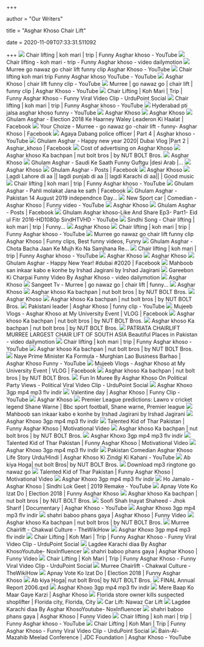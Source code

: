 +++
        
author = "Our Writers"
        
title = "Asghar Khoso Chair Lift"
        
date = 2020-11-09T07:33:31.511092
        
+++
[ ![](https://i.ytimg.com/vi/cGkhz2_lsy0/maxresdefault.jpg)](https://i.ytimg.com/vi/cGkhz2_lsy0/maxresdefault.jpg) Chair lifting | koh mari | trip | Funny Asghar khoso - YouTube
[ ![](https://s2.dmcdn.net/v/NMYXl1SR6qHspJaqW/x1080)](https://s2.dmcdn.net/v/NMYXl1SR6qHspJaqW/x1080) Chair lifting - koh mari - trip - Funny Asghar khoso - video dailymotion
[ ![](https://i.ytimg.com/vi/JBV1ATFpmBQ/hqdefault.jpg)](https://i.ytimg.com/vi/JBV1ATFpmBQ/hqdefault.jpg) Murree go nawaz go chair lift funny clip Asghar Khoso - YouTube
[ ![](https://i.ytimg.com/vi/WzbWWwC7pC8/maxresdefault.jpg)](https://i.ytimg.com/vi/WzbWWwC7pC8/maxresdefault.jpg) Chair lifting koh mari trip Funny Asghar khoso YouTube - YouTube
[ ![](https://i.ytimg.com/vi/vbRGUSsaj9M/maxresdefault.jpg)](https://i.ytimg.com/vi/vbRGUSsaj9M/maxresdefault.jpg) Asghar Khoso | chair lift funny clip - YouTube
[ ![](https://i.ytimg.com/vi/QlGL2vlONzg/maxresdefault.jpg)](https://i.ytimg.com/vi/QlGL2vlONzg/maxresdefault.jpg) Murree | go nawaz go | chair lift | funny clip | Asghar Khoso - YouTube
[ ![](https://photo-cdn.urdupoint.com/show_img_new/upsocial/2017/_3/600x400/1512215434_vid_icon.jpg)](https://photo-cdn.urdupoint.com/show_img_new/upsocial/2017/_3/600x400/1512215434_vid_icon.jpg) Chair Lifting | Koh Mari | Trip | Funny Asghar Khoso - Funny Viral Video  Clip - UrduPoint Social
[ ![](https://i.ytimg.com/vi/cGkhz2_lsy0/hqdefault.jpg)](https://i.ytimg.com/vi/cGkhz2_lsy0/hqdefault.jpg) Chair lifting | koh mari | trip | Funny Asghar khoso - YouTube
[ ![](https://i.ytimg.com/vi/fqvH4KNvXuI/sddefault.jpg)](https://i.ytimg.com/vi/fqvH4KNvXuI/sddefault.jpg) Hyderabad pti jalsa asghar khoso funny - YouTube
[ ![](https://i.ytimg.com/vi/Y_J9NUCBscM/mqdefault.jpg)](https://i.ytimg.com/vi/Y_J9NUCBscM/mqdefault.jpg) Asghar Khoso
[ ![](https://i.ytimg.com/vi/Ya_uE_YxQJE/mqdefault.jpg)](https://i.ytimg.com/vi/Ya_uE_YxQJE/mqdefault.jpg) Asghar Khoso
[ ![](https://lookaside.fbsbx.com/lookaside/crawler/media/?media_id=2203581613003870&get_thumbnail=1)](https://lookaside.fbsbx.com/lookaside/crawler/media/?media_id=2203581613003870&get_thumbnail=1) Ghulam Asghar - Election 2018 Ke Haarney Waley Leaderon Ki Haalat | Facebook
[ ![](https://lookaside.fbsbx.com/lookaside/crawler/media/?media_id=933123526830569&get_thumbnail=1)](https://lookaside.fbsbx.com/lookaside/crawler/media/?media_id=933123526830569&get_thumbnail=1) Your Choize - Murree - go nawaz go -chair lift - funny- Asghar Khoso |  Facebook
[ ![](https://i.ytimg.com/vi/fljix8LFL9s/maxresdefault.jpg)](https://i.ytimg.com/vi/fljix8LFL9s/maxresdefault.jpg) Agaya Dabang police officer | Part 4 | Asghar khoso - YouTube
[ ![](https://lookaside.fbsbx.com/lookaside/crawler/media/?media_id=852469751846259&get_thumbnail=1)](https://lookaside.fbsbx.com/lookaside/crawler/media/?media_id=852469751846259&get_thumbnail=1) Ghulam Asghar - Happy new year 2020| Dubai Vlog |Part 2 | Asghar_khoso |  Facebook
[ ![](https://yt3.ggpht.com/a/AATXAJx6mxG5QjMsH6HArUUUs2O4I9cAO34CW5n_XennQg=s800-c-k-c0xffffffff-no-rj-mo)](https://yt3.ggpht.com/a/AATXAJx6mxG5QjMsH6HArUUUs2O4I9cAO34CW5n_XennQg=s800-c-k-c0xffffffff-no-rj-mo) Cost of advertising on Asghar Khoso
[ ![](https://i.ytimg.com/vi/JwxFZ_TRI5Q/hqdefault.jpg)](https://i.ytimg.com/vi/JwxFZ_TRI5Q/hqdefault.jpg) Asghar khoso Ka bachpan | nut bolt bros | by NUT BOLT Bros.
[ ![](https://i.ytimg.com/vi/dGq6vv_qCe8/mqdefault.jpg)](https://i.ytimg.com/vi/dGq6vv_qCe8/mqdefault.jpg) Asghar Khoso
[ ![](https://lookaside.fbsbx.com/lookaside/crawler/media/?media_id=604492493288203&get_thumbnail=1)](https://lookaside.fbsbx.com/lookaside/crawler/media/?media_id=604492493288203&get_thumbnail=1) Ghulam Asghar - Saudi Ke Saath Funny Guftgu |desi Arab |...
[ ![](https://i.ytimg.com/vi/HhO_fE6g334/mqdefault.jpg)](https://i.ytimg.com/vi/HhO_fE6g334/mqdefault.jpg) Asghar Khoso
[ ![](https://lookaside.fbsbx.com/lookaside/crawler/media/?media_id=3920004191361595)](https://lookaside.fbsbx.com/lookaside/crawler/media/?media_id=3920004191361595) Ghulam Asghar - Posts | Facebook
[ ![](https://i.ytimg.com/vi/wk8jkSNxL3c/mqdefault.jpg)](https://i.ytimg.com/vi/wk8jkSNxL3c/mqdefault.jpg) Asghar Khoso
[ ![](https://i.pinimg.com/564x/1b/4f/bc/1b4fbca01a5e1cc003b134f271c27be9.jpg)](https://i.pinimg.com/564x/1b/4f/bc/1b4fbca01a5e1cc003b134f271c27be9.jpg) Lagdi Lahore di aa || lagdi punjab di aa || lagdi Karachi di aa|| | Good  music
[ ![](https://i.ytimg.com/vi/ape0iIZmhw4/hqdefault.jpg?sqp=-oaymwEiCKgBEF5IWvKriqkDFQgBFQAAAAAYASUAAMhCPQCAokN4AQ==&rs=AOn4CLA7cr5H4vovEi2N0cX1rifzN6M0Cg)](https://i.ytimg.com/vi/ape0iIZmhw4/hqdefault.jpg?sqp=-oaymwEiCKgBEF5IWvKriqkDFQgBFQAAAAAYASUAAMhCPQCAokN4AQ==&rs=AOn4CLA7cr5H4vovEi2N0cX1rifzN6M0Cg) Chair lifting | koh mari | trip | Funny Asghar khoso - YouTube
[ ![](https://lookaside.fbsbx.com/lookaside/crawler/media/?media_id=188101415624859&get_thumbnail=1)](https://lookaside.fbsbx.com/lookaside/crawler/media/?media_id=188101415624859&get_thumbnail=1) Ghulam Asghar - Pahli molakat Jana ke sath | Facebook
[ ![](https://lookaside.fbsbx.com/lookaside/crawler/media/?media_id=756500598506208&get_thumbnail=1)](https://lookaside.fbsbx.com/lookaside/crawler/media/?media_id=756500598506208&get_thumbnail=1) Ghulam Asghar - Pakistan 14 August 2019 independnce Day...
[ ![](https://i.ytimg.com/vi/y09w35-FXnM/maxresdefault.jpg)](https://i.ytimg.com/vi/y09w35-FXnM/maxresdefault.jpg) New Sport car | Comedian - Asghar Khoso | Funny video - YouTube
[ ![](https://i.ytimg.com/vi/CS1oTpaYCIg/mqdefault.jpg)](https://i.ytimg.com/vi/CS1oTpaYCIg/mqdefault.jpg) Asghar Khoso
[ ![](https://lookaside.fbsbx.com/lookaside/crawler/media/?media_id=499971984123867&get_thumbnail=1)](https://lookaside.fbsbx.com/lookaside/crawler/media/?media_id=499971984123867&get_thumbnail=1) Ghulam Asghar - Posts | Facebook
[ ![](https://i.ytimg.com/vi/UOEv-Lsde6w/maxresdefault.jpg)](https://i.ytimg.com/vi/UOEv-Lsde6w/maxresdefault.jpg) Ghulam Asghar khoso-Like And Share Ep3- Part1- Eid ul Fitr 2016-HD1080p  SindHTVHD - YouTube
[ ![](https://lookaside.fbsbx.com/lookaside/crawler/media/?media_id=334439070371516&get_thumbnail=1)](https://lookaside.fbsbx.com/lookaside/crawler/media/?media_id=334439070371516&get_thumbnail=1) Sindhi Song - Chair lifting | koh mari | trip | Funny...
[ ![](https://i.ytimg.com/vi/KEhpMGggqGw/mqdefault.jpg)](https://i.ytimg.com/vi/KEhpMGggqGw/mqdefault.jpg) Asghar Khoso
[ ![](https://i.ytimg.com/vi/g55nufq0e0Q/hqdefault.jpg?sqp=-oaymwEiCKgBEF5IWvKriqkDFQgBFQAAAAAYASUAAMhCPQCAokN4AQ==&rs=AOn4CLBYeyD0MPD61YPr7lTkQGzDD-lQew)](https://i.ytimg.com/vi/g55nufq0e0Q/hqdefault.jpg?sqp=-oaymwEiCKgBEF5IWvKriqkDFQgBFQAAAAAYASUAAMhCPQCAokN4AQ==&rs=AOn4CLBYeyD0MPD61YPr7lTkQGzDD-lQew) Chair lifting | koh mari | trip | Funny Asghar khoso - YouTube
[ ![](https://i.pinimg.com/200x150/88/3f/c0/883fc04ca5da0a790a991cb5b60c8fc7.jpg)](https://i.pinimg.com/200x150/88/3f/c0/883fc04ca5da0a790a991cb5b60c8fc7.jpg) Murree go nawaz go chair lift funny clip Asghar Khoso | Funny clips, Best  funny videos, Funny
[ ![](https://lookaside.fbsbx.com/lookaside/crawler/media/?media_id=2020172791620577&get_thumbnail=1)](https://lookaside.fbsbx.com/lookaside/crawler/media/?media_id=2020172791620577&get_thumbnail=1) Ghulam Asghar - Chota Bacha Jaan Ke Mujh Ko Na Samjhana Re...
[ ![](https://i.ytimg.com/vi/ULp4Z1e2v8U/hqdefault.jpg?sqp=-oaymwEiCKgBEF5IWvKriqkDFQgBFQAAAAAYASUAAMhCPQCAokN4AQ==&rs=AOn4CLAw6Ep5J_wkSXSFV5XEjJtHSbg0eQ)](https://i.ytimg.com/vi/ULp4Z1e2v8U/hqdefault.jpg?sqp=-oaymwEiCKgBEF5IWvKriqkDFQgBFQAAAAAYASUAAMhCPQCAokN4AQ==&rs=AOn4CLAw6Ep5J_wkSXSFV5XEjJtHSbg0eQ) Chair lifting | koh mari | trip | Funny Asghar khoso - YouTube
[ ![](https://i.ytimg.com/vi/Q7wkF3G3-2E/mqdefault.jpg)](https://i.ytimg.com/vi/Q7wkF3G3-2E/mqdefault.jpg) Asghar Khoso
[ ![](https://i.ytimg.com/vi/yBCJe8EmvEk/mqdefault.jpg)](https://i.ytimg.com/vi/yBCJe8EmvEk/mqdefault.jpg) Asghar Khoso
[ ![](https://lookaside.fbsbx.com/lookaside/crawler/media/?media_id=667161197154616&get_thumbnail=1)](https://lookaside.fbsbx.com/lookaside/crawler/media/?media_id=667161197154616&get_thumbnail=1) Ghulam Asghar - Happy New Year!  #dubai #2020 | Facebook
[ ![](https://i.ytimg.com/vi/MqCEo_gncj4/hqdefault.jpg)](https://i.ytimg.com/vi/MqCEo_gncj4/hqdefault.jpg) Mahboob san inkaar kabo e konhe by Irshad Jagirani by Irshad Jagirani
[ ![](https://s2.dmcdn.net/v/IIy771OCNzXYxVj4c/x1080)](https://s2.dmcdn.net/v/IIy771OCNzXYxVj4c/x1080) Gareebon Ki Charpai Funny Video By Asghar Khoso - video dailymotion
[ ![](https://i.ytimg.com/vi/1YGf3hcu6SQ/mqdefault.jpg)](https://i.ytimg.com/vi/1YGf3hcu6SQ/mqdefault.jpg) Asghar Khoso
[ ![](https://lookaside.fbsbx.com/lookaside/crawler/media/?media_id=630437980495073&get_thumbnail=1)](https://lookaside.fbsbx.com/lookaside/crawler/media/?media_id=630437980495073&get_thumbnail=1) Sangeet Tv - Murree | go nawaz go | chair lift | funny...
[ ![](https://i.ytimg.com/vi/-DzHNUPxtcs/mqdefault.jpg)](https://i.ytimg.com/vi/-DzHNUPxtcs/mqdefault.jpg) Asghar Khoso
[ ![](https://i.ytimg.com/vi/jqrmJxMNKik/maxresdefault.jpg)](https://i.ytimg.com/vi/jqrmJxMNKik/maxresdefault.jpg) Asghar khoso Ka bachpan | nut bolt bros | by NUT BOLT Bros.
[ ![](https://i.ytimg.com/vi/dFe9jwe1PHQ/mqdefault.jpg)](https://i.ytimg.com/vi/dFe9jwe1PHQ/mqdefault.jpg) Asghar Khoso
[ ![](https://i.ytimg.com/vi/U56oPFlR1i8/maxresdefault.jpg)](https://i.ytimg.com/vi/U56oPFlR1i8/maxresdefault.jpg) Asghar khoso Ka bachpan | nut bolt bros | by NUT BOLT Bros.
[ ![](https://i.ytimg.com/vi/Hy-YSMo-Jvc/maxresdefault.jpg)](https://i.ytimg.com/vi/Hy-YSMo-Jvc/maxresdefault.jpg) Pakistani leader | Asghar Khoso | funny clip - YouTube
[ ![](https://lookaside.fbsbx.com/lookaside/crawler/media/?media_id=677425165972525)](https://lookaside.fbsbx.com/lookaside/crawler/media/?media_id=677425165972525) Mujeeb Vlogs - Asghar Khoso at My University Event | VLOG | Facebook
[ ![](https://i.ytimg.com/vi/K5J2O1Nv9kg/maxresdefault.jpg)](https://i.ytimg.com/vi/K5J2O1Nv9kg/maxresdefault.jpg) Asghar khoso Ka bachpan | nut bolt bros | by NUT BOLT Bros.
[ ![](https://i.ytimg.com/vi/VotMweKqqOA/maxresdefault.jpg)](https://i.ytimg.com/vi/VotMweKqqOA/maxresdefault.jpg) Asghar khoso Ka bachpan | nut bolt bros | by NUT BOLT Bros.
[ ![](https://s1.dmcdn.net/v/L2oHs1QtwrV_PJZPy/x1080)](https://s1.dmcdn.net/v/L2oHs1QtwrV_PJZPy/x1080) PATRIATA CHAIRLIFT MURREE LARGEST CHAIR LIFT OF SOUTH ASIA Beautiful Places  in Pakistan - video dailymotion
[ ![](https://i.ytimg.com/vi/WHWbPb0-q5A/hqdefault.jpg?sqp=-oaymwEiCKgBEF5IWvKriqkDFQgBFQAAAAAYASUAAMhCPQCAokN4AQ==&rs=AOn4CLBvEyRao6C5KiW1FcQo8m8pMWojFg)](https://i.ytimg.com/vi/WHWbPb0-q5A/hqdefault.jpg?sqp=-oaymwEiCKgBEF5IWvKriqkDFQgBFQAAAAAYASUAAMhCPQCAokN4AQ==&rs=AOn4CLBvEyRao6C5KiW1FcQo8m8pMWojFg) Chair lifting | koh mari | trip | Funny Asghar khoso - YouTube
[ ![](https://i.ytimg.com/vi/8kgkT28GSTU/maxresdefault.jpg)](https://i.ytimg.com/vi/8kgkT28GSTU/maxresdefault.jpg) Asghar khoso Ka bachpan | nut bolt bros | by NUT BOLT Bros.
[ ![](https://i.ytimg.com/vi/z6yLOf4truw/maxresdefault.jpg)](https://i.ytimg.com/vi/z6yLOf4truw/maxresdefault.jpg) Naye Prime Minister Ka Formula - Murghian Lao Business Barhao | Asghar Khoso  Funny - YouTube
[ ![](https://lookaside.fbsbx.com/lookaside/crawler/media/?media_id=453966268804846&get_thumbnail=1)](https://lookaside.fbsbx.com/lookaside/crawler/media/?media_id=453966268804846&get_thumbnail=1) Mujeeb Vlogs - Asghar Khoso at My University Event | VLOG | Facebook
[ ![](https://i.ytimg.com/vi/7cIPF2DldFg/maxresdefault.jpg)](https://i.ytimg.com/vi/7cIPF2DldFg/maxresdefault.jpg) Asghar khoso Ka bachpan | nut bolt bros | by NUT BOLT Bros.
[ ![](https://photo-cdn.urdupoint.com/show_img_new/upsocial/2017/_3/600x400/pic_6d162_1510559100.jpg)](https://photo-cdn.urdupoint.com/show_img_new/upsocial/2017/_3/600x400/pic_6d162_1510559100.jpg) Fun In Muree By Asghar Khoso On Political Party Views - Political Viral  Video Clip - UrduPoint Social
[ ![](https://i.ytimg.com/vi/qDTIG1qmCn4/0.jpg)](https://i.ytimg.com/vi/qDTIG1qmCn4/0.jpg) Asghar Khoxo 3gp mp4 mp3 flv indir
[ ![](https://i.ytimg.com/vi/nOWqkEYcVLA/maxresdefault.jpg)](https://i.ytimg.com/vi/nOWqkEYcVLA/maxresdefault.jpg) Valentine day | Asghar Khoso | Funny Clip - YouTube
[ ![](https://i.ytimg.com/vi/wDaZoJm-OEw/mqdefault.jpg)](https://i.ytimg.com/vi/wDaZoJm-OEw/mqdefault.jpg) Asghar Khoso
[ ![](https://i.pinimg.com/736x/d0/de/da/d0dedaac0bcc722af92987583e16f185.jpg)](https://i.pinimg.com/736x/d0/de/da/d0dedaac0bcc722af92987583e16f185.jpg) Premier League predictions: Lawro v cricket legend Shane Warne | Bbc sport  football, Shane warne, Premier league
[ ![](https://i.ytimg.com/vi/mNp9YlaO4E0/hqdefault.jpg)](https://i.ytimg.com/vi/mNp9YlaO4E0/hqdefault.jpg) Mahboob san inkaar kabo e konhe by Irshad Jagirani by Irshad Jagirani
[ ![](https://i.ytimg.com/vi/50saQ04Lqfo/0.jpg)](https://i.ytimg.com/vi/50saQ04Lqfo/0.jpg) Asghar Khoxo 3gp mp4 mp3 flv indir
[ ![](https://ytimg.googleusercontent.com/vi/YlWQTp9_vok/mqdefault.jpg)](https://ytimg.googleusercontent.com/vi/YlWQTp9_vok/mqdefault.jpg) Talented Kid of Thar Pakistan | Funny Asghar Khoso | Motivational Video
[ ![](https://i.ytimg.com/vi/OWFu2Ut54rQ/maxresdefault.jpg)](https://i.ytimg.com/vi/OWFu2Ut54rQ/maxresdefault.jpg) Asghar khoso Ka bachpan | nut bolt bros | by NUT BOLT Bros.
[ ![](https://i.ytimg.com/vi/s2Wln-gUBaY/0.jpg)](https://i.ytimg.com/vi/s2Wln-gUBaY/0.jpg) Asghar Khoxo 3gp mp4 mp3 flv indir
[ ![](https://ytimg.googleusercontent.com/vi/rT6OB65zFA4/mqdefault.jpg)](https://ytimg.googleusercontent.com/vi/rT6OB65zFA4/mqdefault.jpg) Talented Kid of Thar Pakistan | Funny Asghar Khoso | Motivational Video
[ ![](https://i.ytimg.com/vi/n9oxF7HCsoE/0.jpg)](https://i.ytimg.com/vi/n9oxF7HCsoE/0.jpg) Asghar Khoxo 3gp mp4 mp3 flv indir
[ ![](https://i.ytimg.com/vi/mNfd-S1a3HE/mqdefault.jpg)](https://i.ytimg.com/vi/mNfd-S1a3HE/mqdefault.jpg) Pakistan Comedian Asghar Khoso Life Story Urdu/Hindi | Asghar Khoso Ki  Zindgi Ki Kahani - YouTube
[ ![](https://i.ytimg.com/vi/FRA_RVHDokY/hqdefault.jpg)](https://i.ytimg.com/vi/FRA_RVHDokY/hqdefault.jpg) Ab kiya Hoga| nut bolt Bros| by NUT BOLT Bros.
[ ![](https://lh5.googleusercontent.com/u6KFT91aEGbzW-ER22IF1aF55T15hbIGJrzsaquIzFBbHNBdiONpPWK5UkKkUMbl2s0Nn5SGw4e2b5mo3INHmFwHTl_fYs1HXxqPJ4v9K6n9eBYlNJopMRibIC7mikI4Gw=s412)](https://lh5.googleusercontent.com/u6KFT91aEGbzW-ER22IF1aF55T15hbIGJrzsaquIzFBbHNBdiONpPWK5UkKkUMbl2s0Nn5SGw4e2b5mo3INHmFwHTl_fYs1HXxqPJ4v9K6n9eBYlNJopMRibIC7mikI4Gw=s412) Download mp3 ringtone go nawaz go
[ ![](https://ytimg.googleusercontent.com/vi/mNp9YlaO4E0/mqdefault.jpg)](https://ytimg.googleusercontent.com/vi/mNp9YlaO4E0/mqdefault.jpg) Talented Kid of Thar Pakistan | Funny Asghar Khoso | Motivational Video
[ ![](https://i.ytimg.com/vi/D7AGApwqPoE/0.jpg)](https://i.ytimg.com/vi/D7AGApwqPoE/0.jpg) Asghar Khoxo 3gp mp4 mp3 flv indir
[ ![](https://i.ytimg.com/vi/IK6d8iCgrAw/maxresdefault.jpg)](https://i.ytimg.com/vi/IK6d8iCgrAw/maxresdefault.jpg) Ho Jamalo - Asghar Khoso | Sindhi Lok Geet | 2019 Remake - YouTube
[ ![](https://ytimg.googleusercontent.com/vi/BjHM0zek4IM/mqdefault.jpg)](https://ytimg.googleusercontent.com/vi/BjHM0zek4IM/mqdefault.jpg) Apnay Vote Ko Izat Do | Election 2018 | Funny Asghar Khoso
[ ![](https://i.ytimg.com/vi/O1bc7ICNpo8/maxresdefault.jpg)](https://i.ytimg.com/vi/O1bc7ICNpo8/maxresdefault.jpg) Asghar khoso Ka bachpan | nut bolt bros | by NUT BOLT Bros.
[ ![](https://i.ytimg.com/vi/ItUpYgdRAEQ/hqdefault.jpg)](https://i.ytimg.com/vi/ItUpYgdRAEQ/hqdefault.jpg) Soofi Shah Inayat Shaheed - Jhok Sharif | Documentary | Asghar Khoso -  YouTube
[ ![](https://i.ytimg.com/vi/baTvMPVn83A/0.jpg)](https://i.ytimg.com/vi/baTvMPVn83A/0.jpg) Asghar Khoxo 3gp mp4 mp3 flv indir
[ ![](https://ytimg.googleusercontent.com/vi/q-2S5OJlDfM/mqdefault.jpg)](https://ytimg.googleusercontent.com/vi/q-2S5OJlDfM/mqdefault.jpg) shahri baboo phans gaya | Asghar Khoso | Funny Video
[ ![](https://i.ytimg.com/vi/zKgXnjbhljg/maxresdefault.jpg)](https://i.ytimg.com/vi/zKgXnjbhljg/maxresdefault.jpg) Asghar khoso Ka bachpan | nut bolt bros | by NUT BOLT Bros.
[ ![](https://i.ytimg.com/vi/HslaNsVhgOg/maxres1.jpg)](https://i.ytimg.com/vi/HslaNsVhgOg/maxres1.jpg) Murree Chairlift - Chakwal Culture - TheWikiHow
[ ![](https://i.ytimg.com/vi/GT_Hb-ExqcA/0.jpg)](https://i.ytimg.com/vi/GT_Hb-ExqcA/0.jpg) Asghar Khoxo 3gp mp4 mp3 flv indir
[ ![](https://photo-cdn.urdupoint.com/show_img_new/upsocial/2018/_2/306x189/1515575608_vid_icon.jpg)](https://photo-cdn.urdupoint.com/show_img_new/upsocial/2018/_2/306x189/1515575608_vid_icon.jpg) Chair Lifting | Koh Mari | Trip | Funny Asghar Khoso - Funny Viral Video  Clip - UrduPoint Social
[ ![](https://res06.bignox.com/noxinfluencer/youtube/avatar/e498c3d6346bfb6c5e2b53a5b3a8ffaf.png)](https://res06.bignox.com/noxinfluencer/youtube/avatar/e498c3d6346bfb6c5e2b53a5b3a8ffaf.png) Lagdee Karachi diaa By Asghar KhosoYoutube- NoxInfluencer
[ ![](https://ytimg.googleusercontent.com/vi/ts4LgRYua1Q/mqdefault.jpg)](https://ytimg.googleusercontent.com/vi/ts4LgRYua1Q/mqdefault.jpg) shahri baboo phans gaya | Asghar Khoso | Funny Video
[ ![](https://photo-cdn.urdupoint.com/show_img_new/upsocial/2018/_2/306x189/1527667558_vid_icon.jpg)](https://photo-cdn.urdupoint.com/show_img_new/upsocial/2018/_2/306x189/1527667558_vid_icon.jpg) Chair Lifting | Koh Mari | Trip | Funny Asghar Khoso - Funny Viral Video  Clip - UrduPoint Social
[ ![](https://i.ytimg.com/vi/HslaNsVhgOg/maxres2.jpg)](https://i.ytimg.com/vi/HslaNsVhgOg/maxres2.jpg) Murree Chairlift - Chakwal Culture - TheWikiHow
[ ![](https://ytimg.googleusercontent.com/vi/n9oxF7HCsoE/mqdefault.jpg)](https://ytimg.googleusercontent.com/vi/n9oxF7HCsoE/mqdefault.jpg) Apnay Vote Ko Izat Do | Election 2018 | Funny Asghar Khoso
[ ![](https://i.ytimg.com/vi/FRA_RVHDokY/mqdefault.jpg)](https://i.ytimg.com/vi/FRA_RVHDokY/mqdefault.jpg) Ab kiya Hoga| nut bolt Bros| by NUT BOLT Bros.
[ ![](x-raw-image:///d9bb030d231a7148368f8434cf42b0e4707c40e581e5da25c77ff72a297eb993)](x-raw-image:///d9bb030d231a7148368f8434cf42b0e4707c40e581e5da25c77ff72a297eb993) FINAL Annual Report 2006.qxd
[ ![](https://i.ytimg.com/vi/qDxOf6eRFoA/0.jpg)](https://i.ytimg.com/vi/qDxOf6eRFoA/0.jpg) Asghar Khoxo 3gp mp4 mp3 flv indir
[ ![](https://i.ytimg.com/vi/1go0leQo3Ug/maxresdefault.jpg)](https://i.ytimg.com/vi/1go0leQo3Ug/maxresdefault.jpg) Mere Baap Ko Maar Gaye Karzi | Asghar Khoso
[ ![](https://i.pinimg.com/originals/f0/ec/2b/f0ec2b91b122105364661bbd774c63f9.jpg)](https://i.pinimg.com/originals/f0/ec/2b/f0ec2b91b122105364661bbd774c63f9.jpg) Florida store owner kills suspected shoplifter | Florida city, Florida, City
[ ![](https://i.ytimg.com/vi/e_vVvPBGKTY/hqdefault.jpg)](https://i.ytimg.com/vi/e_vVvPBGKTY/hqdefault.jpg) Car Lift: Nawaz Car Lift
[ ![](https://i.ytimg.com/vi/T7Saihvs97E/hqdefault.jpg)](https://i.ytimg.com/vi/T7Saihvs97E/hqdefault.jpg) Lagdee Karachi diaa By Asghar KhosoYoutube- NoxInfluencer
[ ![](https://ytimg.googleusercontent.com/vi/ifWji_tcA_U/mqdefault.jpg)](https://ytimg.googleusercontent.com/vi/ifWji_tcA_U/mqdefault.jpg) shahri baboo phans gaya | Asghar Khoso | Funny Video
[ ![](https://i.ytimg.com/vi/ec_oisOrfSk/hqdefault.jpg?sqp=-oaymwEiCKgBEF5IWvKriqkDFQgBFQAAAAAYASUAAMhCPQCAokN4AQ==&rs=AOn4CLCmRfssuCy748Vj_n8w8oBWLiPh2A)](https://i.ytimg.com/vi/ec_oisOrfSk/hqdefault.jpg?sqp=-oaymwEiCKgBEF5IWvKriqkDFQgBFQAAAAAYASUAAMhCPQCAokN4AQ==&rs=AOn4CLCmRfssuCy748Vj_n8w8oBWLiPh2A) Chair lifting | koh mari | trip | Funny Asghar khoso - YouTube
[ ![](https://photo-cdn.urdupoint.com/show_img_new/upsocial/2018/_2/306x189/1522429671_vid_icon.jpg)](https://photo-cdn.urdupoint.com/show_img_new/upsocial/2018/_2/306x189/1522429671_vid_icon.jpg) Chair Lifting | Koh Mari | Trip | Funny Asghar Khoso - Funny Viral Video  Clip - UrduPoint Social
[ ![](https://i.ytimg.com/vi/hN0fQW86Sn0/hqdefault.jpg)](https://i.ytimg.com/vi/hN0fQW86Sn0/hqdefault.jpg) Bain-Al-Mazahib Meelad Conference | JDC Foundation | Asghar Khoso - YouTube
